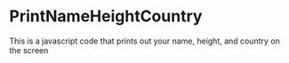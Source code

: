# PrintNameHeightCountry
 This is a javascript code that prints out your name, height, and country on the screen
